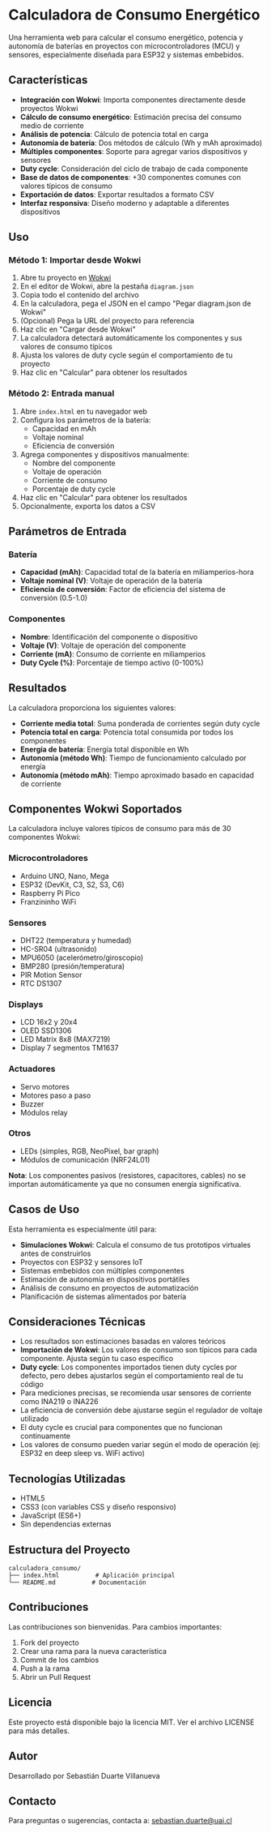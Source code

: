 # Calculadora de Consumo Energético

Una herramienta web para calcular el consumo energético, potencia y autonomía de baterías en proyectos con microcontroladores (MCU) y sensores, especialmente diseñada para ESP32 y sistemas embebidos.

## Características

- **Integración con Wokwi**: Importa componentes directamente desde proyectos Wokwi
- **Cálculo de consumo energético**: Estimación precisa del consumo medio de corriente
- **Análisis de potencia**: Cálculo de potencia total en carga
- **Autonomía de batería**: Dos métodos de cálculo (Wh y mAh aproximado)
- **Múltiples componentes**: Soporte para agregar varios dispositivos y sensores
- **Duty cycle**: Consideración del ciclo de trabajo de cada componente
- **Base de datos de componentes**: +30 componentes comunes con valores típicos de consumo
- **Exportación de datos**: Exportar resultados a formato CSV
- **Interfaz responsiva**: Diseño moderno y adaptable a diferentes dispositivos

## Uso

### Método 1: Importar desde Wokwi

1. Abre tu proyecto en [Wokwi](https://wokwi.com)
2. En el editor de Wokwi, abre la pestaña `diagram.json`
3. Copia todo el contenido del archivo
4. En la calculadora, pega el JSON en el campo "Pegar diagram.json de Wokwi"
5. (Opcional) Pega la URL del proyecto para referencia
6. Haz clic en "Cargar desde Wokwi"
7. La calculadora detectará automáticamente los componentes y sus valores de consumo típicos
8. Ajusta los valores de duty cycle según el comportamiento de tu proyecto
9. Haz clic en "Calcular" para obtener los resultados

### Método 2: Entrada manual

1. Abre `index.html` en tu navegador web
2. Configura los parámetros de la batería:
   - Capacidad en mAh
   - Voltaje nominal
   - Eficiencia de conversión
3. Agrega componentes y dispositivos manualmente:
   - Nombre del componente
   - Voltaje de operación
   - Corriente de consumo
   - Porcentaje de duty cycle
4. Haz clic en "Calcular" para obtener los resultados
5. Opcionalmente, exporta los datos a CSV

## Parámetros de Entrada

### Batería
- **Capacidad (mAh)**: Capacidad total de la batería en miliamperios-hora
- **Voltaje nominal (V)**: Voltaje de operación de la batería
- **Eficiencia de conversión**: Factor de eficiencia del sistema de conversión (0.5-1.0)

### Componentes
- **Nombre**: Identificación del componente o dispositivo
- **Voltaje (V)**: Voltaje de operación del componente
- **Corriente (mA)**: Consumo de corriente en miliamperios
- **Duty Cycle (%)**: Porcentaje de tiempo activo (0-100%)

## Resultados

La calculadora proporciona los siguientes valores:

- **Corriente media total**: Suma ponderada de corrientes según duty cycle
- **Potencia total en carga**: Potencia total consumida por todos los componentes
- **Energía de batería**: Energía total disponible en Wh
- **Autonomía (método Wh)**: Tiempo de funcionamiento calculado por energía
- **Autonomía (método mAh)**: Tiempo aproximado basado en capacidad de corriente

## Componentes Wokwi Soportados

La calculadora incluye valores típicos de consumo para más de 30 componentes Wokwi:

### Microcontroladores
- Arduino UNO, Nano, Mega
- ESP32 (DevKit, C3, S2, S3, C6)
- Raspberry Pi Pico
- Franzininho WiFi

### Sensores
- DHT22 (temperatura y humedad)
- HC-SR04 (ultrasonido)
- MPU6050 (acelerómetro/giroscopio)
- BMP280 (presión/temperatura)
- PIR Motion Sensor
- RTC DS1307

### Displays
- LCD 16x2 y 20x4
- OLED SSD1306
- LED Matrix 8x8 (MAX7219)
- Display 7 segmentos TM1637

### Actuadores
- Servo motores
- Motores paso a paso
- Buzzer
- Módulos relay

### Otros
- LEDs (simples, RGB, NeoPixel, bar graph)
- Módulos de comunicación (NRF24L01)

**Nota**: Los componentes pasivos (resistores, capacitores, cables) no se importan automáticamente ya que no consumen energía significativa.

## Casos de Uso

Esta herramienta es especialmente útil para:

- **Simulaciones Wokwi**: Calcula el consumo de tus prototipos virtuales antes de construirlos
- Proyectos con ESP32 y sensores IoT
- Sistemas embebidos con múltiples componentes
- Estimación de autonomía en dispositivos portátiles
- Análisis de consumo en proyectos de automatización
- Planificación de sistemas alimentados por batería

## Consideraciones Técnicas

- Los resultados son estimaciones basadas en valores teóricos
- **Importación de Wokwi**: Los valores de consumo son típicos para cada componente. Ajusta según tu caso específico
- **Duty cycle**: Los componentes importados tienen duty cycles por defecto, pero debes ajustarlos según el comportamiento real de tu código
- Para mediciones precisas, se recomienda usar sensores de corriente como INA219 o INA226
- La eficiencia de conversión debe ajustarse según el regulador de voltaje utilizado
- El duty cycle es crucial para componentes que no funcionan continuamente
- Los valores de consumo pueden variar según el modo de operación (ej: ESP32 en deep sleep vs. WiFi activo)

## Tecnologías Utilizadas

- HTML5
- CSS3 (con variables CSS y diseño responsivo)
- JavaScript (ES6+)
- Sin dependencias externas

## Estructura del Proyecto

```
calculadora_consumo/
├── index.html          # Aplicación principal
└── README.md          # Documentación
```

## Contribuciones

Las contribuciones son bienvenidas. Para cambios importantes:

1. Fork del proyecto
2. Crear una rama para la nueva característica
3. Commit de los cambios
4. Push a la rama
5. Abrir un Pull Request

## Licencia

Este proyecto está disponible bajo la licencia MIT. Ver el archivo LICENSE para más detalles.

## Autor

Desarrollado por Sebastián Duarte Villanueva

## Contacto

Para preguntas o sugerencias, contacta a: sebastian.duarte@uai.cl
